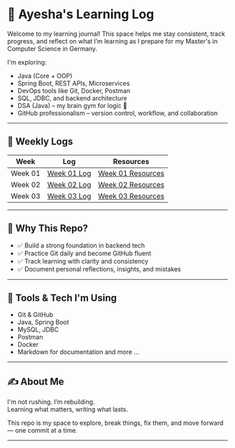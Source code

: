 # 📘 Ayesha's Learning Log

Welcome to my learning journal! This space helps me stay consistent, track progress, and reflect on what I’m learning as I prepare for my Master's in Computer Science in Germany.

I'm exploring:
- Java (Core + OOP)
- Spring Boot, REST APIs, Microservices
- DevOps tools like Git, Docker, Postman
- SQL, JDBC, and backend architecture
- DSA (Java) – my brain gym for logic 🧠
- GitHub professionalism – version control, workflow, and collaboration

---

## 📅 Weekly Logs

| Week | Log | Resources |
|------|-----|-----------|
| Week 01 | [Week 01 Log](./WeeklyLogs/week-01.md) | [Week 01 Resources](./WeeklyLogs/week-01-resources.md) |
| Week 02 | [Week 02 Log](./WeeklyLogs/week-02.md) | [Week 02 Resources](./WeeklyLogs/week-02-resources.md) |
| Week 03 | [Week 03 Log](./WeeklyLogs/week-02.md) | [Week 03 Resources](./WeeklyLogs/week-02-resources.md) |

---

## 📌 Why This Repo?

- ✅ Build a strong foundation in backend tech
- ✅ Practice Git daily and become GitHub fluent
- ✅ Track learning with clarity and consistency
- ✅ Document personal reflections, insights, and mistakes

---

## 🧰 Tools & Tech I'm Using

- Git & GitHub
- Java, Spring Boot
- MySQL, JDBC
- Postman
- Docker
- Markdown for documentation
and more ...

---

## ✍️ About Me

I'm not rushing. I’m rebuilding.  
Learning what matters, writing what lasts.

This repo is my space to explore, break things, fix them, and move forward — one commit at a time.

---

